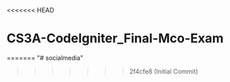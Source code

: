 <<<<<<< HEAD
# CS3A-CodeIgniter_Final-Mco-Exam
=======
"# socialmedia" 
>>>>>>> 2f4cfe8 (Initial Commit)
